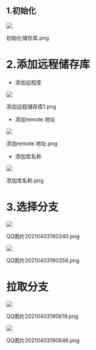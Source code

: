 ## 1.初始化

![](https://upload-images.jianshu.io/upload_images/25820166-d4b3fb209423a70c.png?imageMogr2/auto-orient/strip|imageView2/2/w/1200/format/webp)

初始化储存库.png

# 2.添加远程储存库

- 添加远程库

![](https://upload-images.jianshu.io/upload_images/25820166-5080c5499d24aa5e.png?imageMogr2/auto-orient/strip|imageView2/2/w/1200/format/webp)

添加远程储存库1.png

- 添加remote 地址

![](https://upload-images.jianshu.io/upload_images/25820166-510b99588df3a6b0.png?imageMogr2/auto-orient/strip|imageView2/2/w/1200/format/webp)

添加remote 地址.png

- 添加库名称

![](https://upload-images.jianshu.io/upload_images/25820166-d96f6e80faec1ca1.png?imageMogr2/auto-orient/strip|imageView2/2/w/980/format/webp)

添加库名称.png

# 3.选择分支

![](https://upload-images.jianshu.io/upload_images/25820166-ef31d7cbe4cf0bc0.png?imageMogr2/auto-orient/strip|imageView2/2/w/816/format/webp)

QQ图片20210403190340.png

![](https://upload-images.jianshu.io/upload_images/25820166-8ffe166885e9ea32.png?imageMogr2/auto-orient/strip|imageView2/2/w/1083/format/webp)

QQ图片20210403190358.png

# 拉取分支

![](https://upload-images.jianshu.io/upload_images/25820166-e589cc90e5d5cad1.png?imageMogr2/auto-orient/strip|imageView2/2/w/255/format/webp)

QQ图片20210403190619.png

![](https://upload-images.jianshu.io/upload_images/25820166-9bd724f116935235.png?imageMogr2/auto-orient/strip|imageView2/2/w/468/format/webp)

QQ图片20210403190646.png